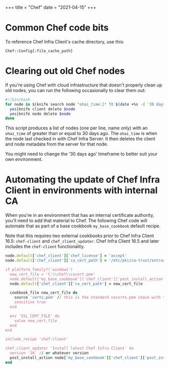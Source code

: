 +++
title = "Chef"
date = "2021-04-15"
+++

# Common Chef code bits

To reference Chef Infra Client's cache directory, use this:

```
Chef::Config[:file_cache_path]
```

# Clearing out old Chef nodes

If you're using Chef with cloud infrastructure that doesn't properly clean up old nodes,
you can run the following occasionally to clear them out:

```bash
#!/bin/bash
for node in $(knife search node "ohai_time:[* TO $(date +%s -d '30 days ago')]" -i); do
  yes|knife client delete $node
  yes|knife node delete $node
done
```

This script produces a list of nodes (one per line, name only) with an `ohai_time` of greater than or equal to 30 days ago. The `ohai_time` is when the node last checked in with Chef Infra Server. It then deletes the client and node metadata from the server for that node.

You might need to change the '30 days ago' timeframe to better suit your own environment.

# Automating the update of Chef Infra Client in environments with internal CA

When you're in an environment that has an internal certificate authority, you'll need to add that material
to Chef. The following Chef code will automate that as part of a base cookbook `my_base_cookbook` default recipe.

Note that this requires two external cookbooks prior to Chef Infra Client 16.5: `chef-client` and `chef_client_updater`.
Chef Infra Client 16.5 and later includes the `chef-client` functionality.

```ruby
node.default['chef_client']['chef_license'] = 'accept'
node.default['chef_client']['ca_cert_path'] = '/etc/pki/ca-trust/extracted/pem/tls-ca-bundle.pem' // default for RHEL-compatible Linux

if platform_family?('windows')
  new_cert_file = 'C:\\chef\\cacert.pem'
  node.default['my_base_cookbook']['chef_client']['post_install_action'] = 'exec' // Windows needs 'exec', not 'kill'
  node.default['chef_client']['ca_cert_path'] = new_cert_file

  cookbook_file new_cert_file do
    source 'certs.pem' // this is the standard cacerts.pem chain with the addition of the internal CA certificate
    sensitive true
  end

  env 'SSL_CERT_FILE' do
    value new_cert_file
  end
end

include_recipe 'chef-client'

chef_client_updater 'Install latest Chef Infra Client' do
  version '16' // or whatever version
  post_install_action node['my_base_cookbook']['chef_client']['post_install_action']
end
```
